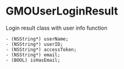 GMOUserLoginResult
===========

Login result class with user info function

```
- (NSString*) userName;
- (NSString*) userID;
- (NSString*) accessToken;
- (NSString*) email;
- (BOOL) isHasEmail;
```